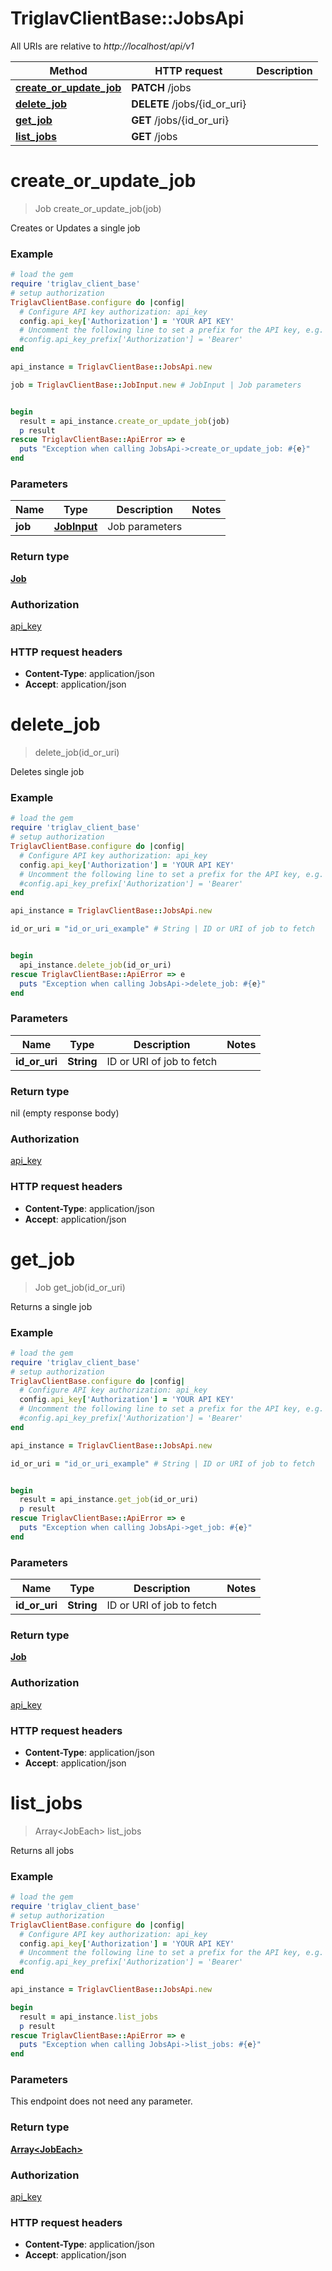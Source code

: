 # TriglavClientBase::JobsApi

All URIs are relative to *http://localhost/api/v1*

Method | HTTP request | Description
------------- | ------------- | -------------
[**create_or_update_job**](JobsApi.md#create_or_update_job) | **PATCH** /jobs | 
[**delete_job**](JobsApi.md#delete_job) | **DELETE** /jobs/{id_or_uri} | 
[**get_job**](JobsApi.md#get_job) | **GET** /jobs/{id_or_uri} | 
[**list_jobs**](JobsApi.md#list_jobs) | **GET** /jobs | 


# **create_or_update_job**
> Job create_or_update_job(job)



Creates or Updates a single job

### Example
```ruby
# load the gem
require 'triglav_client_base'
# setup authorization
TriglavClientBase.configure do |config|
  # Configure API key authorization: api_key
  config.api_key['Authorization'] = 'YOUR API KEY'
  # Uncomment the following line to set a prefix for the API key, e.g. 'Bearer' (defaults to nil)
  #config.api_key_prefix['Authorization'] = 'Bearer'
end

api_instance = TriglavClientBase::JobsApi.new

job = TriglavClientBase::JobInput.new # JobInput | Job parameters


begin
  result = api_instance.create_or_update_job(job)
  p result
rescue TriglavClientBase::ApiError => e
  puts "Exception when calling JobsApi->create_or_update_job: #{e}"
end
```

### Parameters

Name | Type | Description  | Notes
------------- | ------------- | ------------- | -------------
 **job** | [**JobInput**](JobInput.md)| Job parameters | 

### Return type

[**Job**](Job.md)

### Authorization

[api_key](../README.md#api_key)

### HTTP request headers

 - **Content-Type**: application/json
 - **Accept**: application/json



# **delete_job**
> delete_job(id_or_uri)



Deletes single job

### Example
```ruby
# load the gem
require 'triglav_client_base'
# setup authorization
TriglavClientBase.configure do |config|
  # Configure API key authorization: api_key
  config.api_key['Authorization'] = 'YOUR API KEY'
  # Uncomment the following line to set a prefix for the API key, e.g. 'Bearer' (defaults to nil)
  #config.api_key_prefix['Authorization'] = 'Bearer'
end

api_instance = TriglavClientBase::JobsApi.new

id_or_uri = "id_or_uri_example" # String | ID or URI of job to fetch


begin
  api_instance.delete_job(id_or_uri)
rescue TriglavClientBase::ApiError => e
  puts "Exception when calling JobsApi->delete_job: #{e}"
end
```

### Parameters

Name | Type | Description  | Notes
------------- | ------------- | ------------- | -------------
 **id_or_uri** | **String**| ID or URI of job to fetch | 

### Return type

nil (empty response body)

### Authorization

[api_key](../README.md#api_key)

### HTTP request headers

 - **Content-Type**: application/json
 - **Accept**: application/json



# **get_job**
> Job get_job(id_or_uri)



Returns a single job

### Example
```ruby
# load the gem
require 'triglav_client_base'
# setup authorization
TriglavClientBase.configure do |config|
  # Configure API key authorization: api_key
  config.api_key['Authorization'] = 'YOUR API KEY'
  # Uncomment the following line to set a prefix for the API key, e.g. 'Bearer' (defaults to nil)
  #config.api_key_prefix['Authorization'] = 'Bearer'
end

api_instance = TriglavClientBase::JobsApi.new

id_or_uri = "id_or_uri_example" # String | ID or URI of job to fetch


begin
  result = api_instance.get_job(id_or_uri)
  p result
rescue TriglavClientBase::ApiError => e
  puts "Exception when calling JobsApi->get_job: #{e}"
end
```

### Parameters

Name | Type | Description  | Notes
------------- | ------------- | ------------- | -------------
 **id_or_uri** | **String**| ID or URI of job to fetch | 

### Return type

[**Job**](Job.md)

### Authorization

[api_key](../README.md#api_key)

### HTTP request headers

 - **Content-Type**: application/json
 - **Accept**: application/json



# **list_jobs**
> Array&lt;JobEach&gt; list_jobs



Returns all jobs

### Example
```ruby
# load the gem
require 'triglav_client_base'
# setup authorization
TriglavClientBase.configure do |config|
  # Configure API key authorization: api_key
  config.api_key['Authorization'] = 'YOUR API KEY'
  # Uncomment the following line to set a prefix for the API key, e.g. 'Bearer' (defaults to nil)
  #config.api_key_prefix['Authorization'] = 'Bearer'
end

api_instance = TriglavClientBase::JobsApi.new

begin
  result = api_instance.list_jobs
  p result
rescue TriglavClientBase::ApiError => e
  puts "Exception when calling JobsApi->list_jobs: #{e}"
end
```

### Parameters
This endpoint does not need any parameter.

### Return type

[**Array&lt;JobEach&gt;**](JobEach.md)

### Authorization

[api_key](../README.md#api_key)

### HTTP request headers

 - **Content-Type**: application/json
 - **Accept**: application/json



